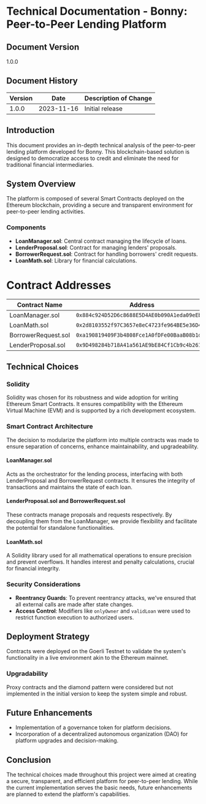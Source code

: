 # Technical Documentation - Bonny: Peer-to-Peer Lending Platform

## Document Version
1.0.0

## Document History

| Version | Date       | Description of Change |
|---------|------------|-----------------------|
| 1.0.0   | 2023-11-16 | Initial release       |

## Introduction
This document provides an in-depth technical analysis of the peer-to-peer lending platform developed for Bonny. This blockchain-based solution is designed to democratize access to credit and eliminate the need for traditional financial intermediaries.

## System Overview
The platform is composed of several Smart Contracts deployed on the Ethereum blockchain, providing a secure and transparent environment for peer-to-peer lending activities.

### Components
- **LoanManager.sol**: Central contract managing the lifecycle of loans.
- **LenderProposal.sol**: Contract for managing lenders' proposals.
- **BorrowerRequest.sol**: Contract for handling borrowers' credit requests.
- **LoanMath.sol**: Library for financial calculations.

# Contract Addresses

| Contract Name       | Address                                    |
|---------------------|--------------------------------------------|
| LoanManager.sol     | `0x884c924D52D6c8688E5D4AE0b090A1eda09eEb70` |
| LoanMath.sol        | `0x2d8103552f97C3657e8eC4723fe964BE5e36D461` |
| BorrowerRequest.sol | `0xa190819409F3b4808Fce1A0fDFe00BaaB08b1d48` |
| LenderProposal.sol  | `0x9D498284b718A41a561AE9bE84Cf1Cb9c4b261AB`   |

## Technical Choices

### Solidity
Solidity was chosen for its robustness and wide adoption for writing Ethereum Smart Contracts. It ensures compatibility with the Ethereum Virtual Machine (EVM) and is supported by a rich development ecosystem.

### Smart Contract Architecture
The decision to modularize the platform into multiple contracts was made to ensure separation of concerns, enhance maintainability, and upgradeability.

#### LoanManager.sol
Acts as the orchestrator for the lending process, interfacing with both LenderProposal and BorrowerRequest contracts. It ensures the integrity of transactions and maintains the state of each loan.

#### LenderProposal.sol and BorrowerRequest.sol
These contracts manage proposals and requests respectively. By decoupling them from the LoanManager, we provide flexibility and facilitate the potential for standalone functionalities.

#### LoanMath.sol
A Solidity library used for all mathematical operations to ensure precision and prevent overflows. It handles interest and penalty calculations, crucial for financial integrity.

### Security Considerations
- **Reentrancy Guards**: To prevent reentrancy attacks, we've ensured that all external calls are made after state changes.
- **Access Control**: Modifiers like `onlyOwner` and `validLoan` were used to restrict function execution to authorized users.

## Deployment Strategy
Contracts were deployed on the Goerli Testnet to validate the system's functionality in a live environment akin to the Ethereum mainnet.

### Upgradability
Proxy contracts and the diamond pattern were considered but not implemented in the initial version to keep the system simple and robust.

## Future Enhancements
- Implementation of a governance token for platform decisions.
- Incorporation of a decentralized autonomous organization (DAO) for platform upgrades and decision-making.

## Conclusion
The technical choices made throughout this project were aimed at creating a secure, transparent, and efficient platform for peer-to-peer lending. While the current implementation serves the basic needs, future enhancements are planned to extend the platform's capabilities.
